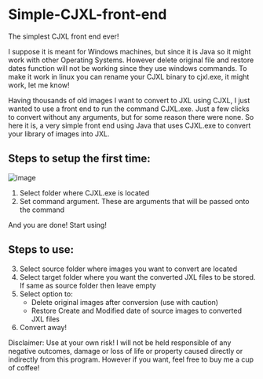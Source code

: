 # Simple-CJXL-front-end
The simplest CJXL front end ever! 

I suppose it is meant for Windows machines, but since it is Java so it might work with other Operating Systems. However delete original file and restore dates function will not be working since they use windows commands. To make it work in linux you can rename your CJXL binary to cjxl.exe, it might work, let me know!

Having thousands of old images I want to convert to JXL using CJXL, I just wanted to use a front end to run the command CJXL.exe. Just a few clicks to convert without any arguments, but for some reason there were none. So here it is, a very simple front end using Java that uses CJXL.exe to convert your library of images into JXL. 

Steps to setup the first time: 
------------------------------
![image](https://github.com/user-attachments/assets/6a87fac0-6173-41b1-bcab-245db2a15ea7)

1. Select folder where CJXL.exe is located
2. Set command argument. These are arguments that will be passed onto the command

And you are done! Start using!

Steps to use:
-------------
3. Select source folder where images you want to convert are located
4. Select target folder where you want the converted JXL files to be stored. If same as source folder then leave empty
5. Select option to:
    - Delete original images after conversion (use with caution)
    - Restore Create and Modified date of source images to converted JXL files
6. Convert away!

Disclaimer: Use at your own risk! I will not be held responsible of any negative outcomes, damage or loss of life or property caused directly or indirectly from this program. 
However if you want, feel free to buy me a cup of coffee!
